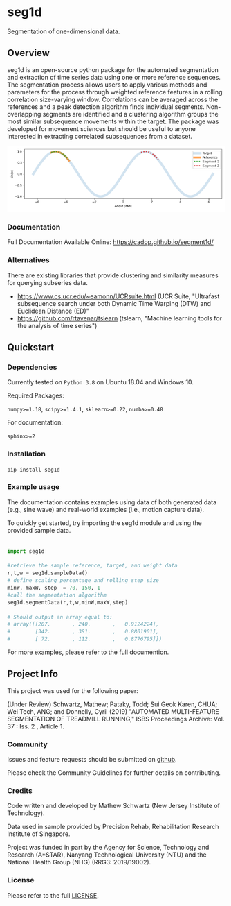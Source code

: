 # seg1d

Segmentation of one-dimensional data. 


## Overview

seg1d is an open-source python package for the automated segmentation and extraction of time series data using one or more reference sequences. The segmentation process allows users to apply various methods and parameters for the process through weighted reference features in a rolling correlation size-varying window. Correlations can be averaged across the references and a peak detection algorithm finds individual segments. Non-overlapping segments are identified and a clustering algorithm groups the most similar subsequence movements within the target. The package was developed for movement sciences but should be useful to anyone interested in extracting correlated subsequences from a dataset. 

![seg1d](docs/build/plot_directive/api_basic-1.png)


### Documentation

Full Documentation Available Online: https://cadop.github.io/segment1d/


### Alternatives

There are existing libraries that provide clustering and similarity measures for querying subseries data. 

  * https://www.cs.ucr.edu/~eamonn/UCRsuite.html (UCR Suite, "Ultrafast subsequence search under both Dynamic Time Warping (DTW) and Euclidean Distance (ED)"
  * https://github.com/rtavenar/tslearn (tslearn, "Machine learning tools for the analysis of time series")


## Quickstart 


### Dependencies

Currently tested on ``Python 3.8`` on Ubuntu 18.04 and Windows 10. 

Required Packages:

``numpy>=1.18``, ``scipy>=1.4.1``, ``sklearn>=0.22``, ``numba>=0.48``

For documentation:

``sphinx>=2``

### Installation

```pip install seg1d```


### Example usage

The documentation contains examples using data of both generated data (e.g., sine wave) and real-world examples (i.e., motion capture data). 

To quickly get started, try importing the seg1d module and using the provided sample data. 

```python

import seg1d 

#retrieve the sample reference, target, and weight data
r,t,w = seg1d.sampleData()
# define scaling percentage and rolling step size
minW, maxW, step  = 70, 150, 1 
#call the segmentation algorithm
seg1d.segmentData(r,t,w,minW,maxW,step)

# Should output an array equal to:
# array([[207.       , 240.       ,   0.9124224],
#        [342.       , 381.       ,   0.8801901],
#        [ 72.       , 112.       ,   0.8776795]])

```

For more examples, please refer to the full documention. 

## Project Info

This project was used for the following paper: 

(Under Review) Schwartz, Mathew; Pataky, Todd; Sui Geok Karen, CHUA; Wei Tech, ANG; and Donnelly, Cyril (2019) "AUTOMATED MULTI-FEATURE SEGMENTATION OF TREADMILL RUNNING," ISBS Proceedings Archive: Vol. 37 : Iss. 2 , Article 1. 

### Community

Issues and feature requests should be submitted on [github](https://github.com/cadop/segment1d/issues). 

Please check the Community Guidelines for further details on contributing. 


### Credits

Code written and developed by Mathew Schwartz (New Jersey Institute of Technology).

Data used in sample provided by Precision Rehab, Rehabilitation Research Institute of Singapore.

Project was funded in part by the Agency for Science, Technology and Research (A\*STAR), Nanyang Technological University (NTU) and the National Health Group (NHG) (RRG3: 2019/19002).

### License

Please refer to the full [LICENSE](https://github.com/cadop/segment1d/blob/master/LICENSE.txt).
